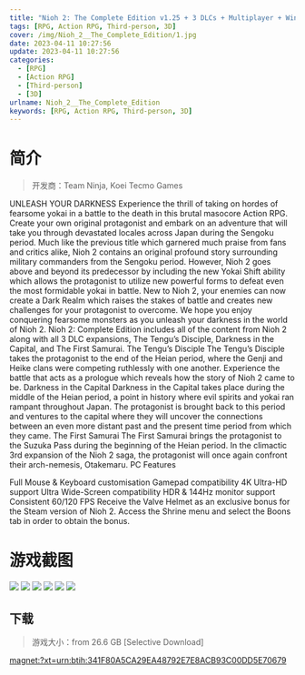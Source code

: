 ```yaml
---
title: "Nioh 2: The Complete Edition v1.25 + 3 DLCs + Multiplayer + Windows 7 Fix"
tags: [RPG, Action RPG, Third-person, 3D]
cover: /img/Nioh_2__The_Complete_Edition/1.jpg
date: 2023-04-11 10:27:56
update: 2023-04-11 10:27:56
categories: 
  - [RPG]
  - [Action RPG]
  - [Third-person]
  - [3D]
urlname: Nioh_2__The_Complete_Edition
keywords: [RPG, Action RPG, Third-person, 3D]
---
```

# 简介

> 开发商：Team Ninja, Koei Tecmo Games

UNLEASH YOUR DARKNESS
Experience the thrill of taking on hordes of fearsome yokai in a battle to the death in this brutal masocore Action RPG. Create your own original protagonist and embark on an adventure that will take you through devastated locales across Japan during the Sengoku period.
Much like the previous title which garnered much praise from fans and critics alike, Nioh 2 contains an original profound story surrounding military commanders from the Sengoku period. However, Nioh 2 goes above and beyond its predecessor by including the new Yokai Shift ability which allows the protagonist to utilize new powerful forms to defeat even the most formidable yokai in battle. New to Nioh 2, your enemies can now create a Dark Realm which raises the stakes of battle and creates new challenges for your protagonist to overcome. We hope you enjoy conquering fearsome monsters as you unleash your darkness in the world of Nioh 2.
Nioh 2: Complete Edition includes all of the content from Nioh 2 along with all 3 DLC expansions, The Tengu’s Disciple, Darkness in the Capital, and The First Samurai.
The Tengu’s Disciple
The Tengu’s Disciple takes the protagonist to the end of the Heian period, where the Genji and Heike clans were competing ruthlessly with one another. Experience the battle that acts as a prologue which reveals how the story of Nioh 2 came to be.
Darkness in the Capital
Darkness in the Capital takes place during the middle of the Heian period, a point in history where evil spirits and yokai ran rampant throughout Japan. The protagonist is brought back to this period and ventures to the capital where they will uncover the connections between an even more distant past and the present time period from which they came.
The First Samurai
The First Samurai brings the protagonist to the Suzuka Pass during the beginning of the Heian period. In the climactic 3rd expansion of the Nioh 2 saga, the protagonist will once again confront their arch-nemesis, Otakemaru.
PC Features

Full Mouse & Keyboard customisation
Gamepad compatibility
4K Ultra-HD support
Ultra Wide-Screen compatibility
HDR & 144Hz monitor support
Consistent 60/120 FPS
Receive the Valve Helmet as an exclusive bonus for the Steam version of Nioh 2. Access the Shrine menu and select the Boons tab in order to obtain the bonus.

# 游戏截图

![](/img/Nioh_2__The_Complete_Edition/2.jpg)
![](/img/Nioh_2__The_Complete_Edition/3.jpg)
![](/img/Nioh_2__The_Complete_Edition/4.jpg)
![](/img/Nioh_2__The_Complete_Edition/5.jpg)
![](/img/Nioh_2__The_Complete_Edition/6.jpg)
![](/img/Nioh_2__The_Complete_Edition/7.jpg)


## 下载

> 游戏大小：from 26.6 GB [Selective Download]

[magnet:?xt=urn:btih:341F80A5CA29EA48792E7E8ACB93C00DD5E70679](magnet:?xt=urn:btih:341F80A5CA29EA48792E7E8ACB93C00DD5E70679)